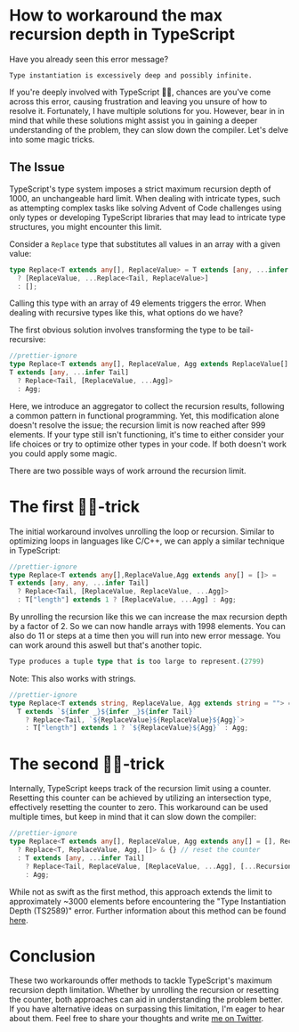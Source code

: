 # How to workaround the max recursion depth in TypeScript

Have you already seen this error message?

```
Type instantiation is excessively deep and possibly infinite.
```

If you're deeply involved with TypeScript 🧙‍♂️, chances are you've come across this error, causing frustration and leaving you unsure of how to resolve it. Fortunately, I have multiple solutions for you. However, bear in in mind that while these solutions might assist you in gaining a deeper understanding of the problem, they can slow down the compiler.
Let's delve into some magic tricks.

## The Issue

TypeScript's type system imposes a strict maximum recursion depth of 1000, an unchangeable hard limit. When dealing with intricate types, such as attempting complex tasks like solving Advent of Code challenges using only types or developing TypeScript libraries that may lead to intricate type structures, you might encounter this limit.

Consider a `Replace` type that substitutes all values in an array with a given value:

```ts
type Replace<T extends any[], ReplaceValue> = T extends [any, ...infer Tail]
  ? [ReplaceValue, ...Replace<Tail, ReplaceValue>]
  : [];
```

Calling this type with an array of 49 elements triggers the error. When dealing with recursive types like this, what options do we have?

The first obvious solution involves transforming the type to be tail-recursive:

```ts
//prettier-ignore
type Replace<T extends any[], ReplaceValue, Agg extends ReplaceValue[] = []> = 
T extends [any, ...infer Tail]
  ? Replace<Tail, [ReplaceValue, ...Agg]>
  : Agg;
```

Here, we introduce an aggregator to collect the recursion results, following a common pattern in functional programming. Yet, this modification alone doesn't resolve the issue; the recursion limit is now reached after 999 elements. If your type still isn't functioning, it's time to either consider your life choices or try to optimize other types in your code. If both doesn't work you could apply some magic.

There are two possible ways of work arround the recursion limit.

# The first 🧙‍♂️-trick

The initial workaround involves unrolling the loop or recursion. Similar to optimizing loops in languages like C/C++, we can apply a similar technique in TypeScript:

```ts
//prettier-ignore
type Replace<T extends any[],ReplaceValue,Agg extends any[] = []> = 
T extends [any, any, ...infer Tail]
  ? Replace<Tail, [ReplaceValue, ReplaceValue, ...Agg]>
  : T["length"] extends 1 ? [ReplaceValue, ...Agg] : Agg;
```

By unrolling the recursion like this we can increase the max recursion depth by a factor of 2. So we can now handle arrays with 1998 elements. You can also do 11 or steps at a time then you will run into new error message. You can work around this aswell but that's another topic.

```ts
Type produces a tuple type that is too large to represent.(2799)
```

Note: This also works with strings.

```ts
//prettier-ignore
type Replace<T extends string, ReplaceValue, Agg extends string = ""> =
  T extends `${infer _}${infer _}${infer Tail}`
    ? Replace<Tail, `${ReplaceValue}${ReplaceValue}${Agg}`>
    : T["length"] extends 1 ? `${ReplaceValue}${Agg}` : Agg;
```

# The second 🧙‍♂️-trick

Internally, TypeScript keeps track of the recursion limit using a counter. Resetting this counter can be achieved by utilizing an intersection type, effectively resetting the counter to zero. This workaround can be used multiple times, but keep in mind that it can slow down the compiler:

```ts
//prettier-ignore
type Replace<T extends any[], ReplaceValue, Agg extends any[] = [], RecursionCount extends any[] = []> = RecursionCount["length"] extends 500
  ? Replace<T, ReplaceValue, Agg, []> & {} // reset the counter
  : T extends [any, ...infer Tail]
    ? Replace<Tail, ReplaceValue, [ReplaceValue, ...Agg], [...RecursionCount, unknown]>
    : Agg;
```

While not as swift as the first method, this approach extends the limit to approximately ~3000 elements before encountering the "Type Instantiation Depth (TS2589)" error. Further information about this method can be found [here](https://herringtondarkholme.github.io/2023/04/30/typescript-magic/).

# Conclusion

These two workarounds offer methods to tackle TypeScript's maximum recursion depth limitation. Whether by unrolling the recursion or resetting the counter, both approaches can aid in understanding the problem better. If you have alternative ideas on surpassing this limitation, I'm eager to hear about them. Feel free to share your thoughts and write [me on Twitter](https://twitter.com/KingPhipps).
